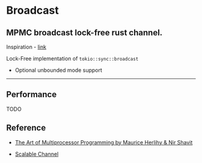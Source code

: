 # Broadcast

## MPMC broadcast lock-free rust channel.

Inspiration - [link](https://docs.rs/tokio/latest/src/tokio/sync/broadcast.rs.html#312)

Lock-Free implementation of `tokio::sync::broadcast`

- Optional unbounded mode support

---

## Performance

TODO

## Reference
+ [The Art of Multiprocessor Programming by Maurice Herlihy & Nir Shavit](https://github.com/amilajack/reading/blob/master/Computer_Science/The%20Art%20of%20Multiprocessor%20Programming.pdf)

+ [Scalable Channel](https://arxiv.org/pdf/2211.04986)
